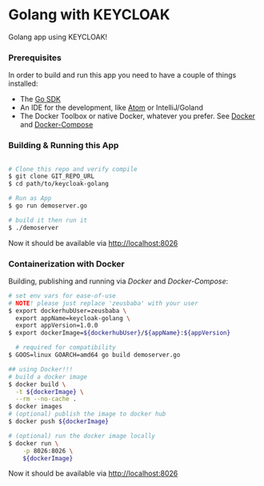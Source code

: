  Golang with KEYCLOAK  
=====================  

Golang app using KEYCLOAK!    

### Prerequisites

In order to build and run this app you need to have a couple of things installed:  

- The [Go SDK](https://golang.org)              
- An IDE for the development, like [Atom](https://atom.io) or IntelliJ/Goland      
- The Docker Toolbox or native Docker, whatever you prefer. See [Docker](https://docs.docker.com) and [Docker-Compose](https://docs.docker.com/compose/)       

### Building & Running this App    
```bash

# Clone this repo and verify compile  
$ git clone GIT_REPO_URL   
$ cd path/to/keycloak-golang    

# Run as App 
$ go run demoserver.go

# build it then run it
$ ./demoserver

```
Now it should be available via [http://localhost:8026](http://localhost:8026)    
  

### Containerization with Docker  

Building, publishing and running via _Docker_ and _Docker-Compose_:       
```bash
# set env vars for ease-of-use
# NOTE! please just replace 'zeusbaba' with your user  
$ export dockerhubUser=zeusbaba \
  export appName=keycloak-golang \
  export appVersion=1.0.0
$ export dockerImage=${dockerhubUser}/${appName}:${appVersion}

  # required for compatibility
$ GOOS=linux GOARCH=amd64 go build demoserver.go

## using Docker!!!       
# build a docker image  
$ docker build \
  -t ${dockerImage} \
  --rm --no-cache .    
$ docker images  	
# (optional) publish the image to docker hub  
$ docker push ${dockerImage}  

# (optional) run the docker image locally    
$ docker run \
	-p 8026:8026 \
	${dockerImage}  
```
Now it should be available via [http://localhost:8026](http://localhost:8026)  
